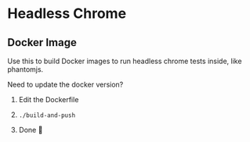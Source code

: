 # Headless Chrome
## Docker Image

Use this to build Docker images to run headless chrome tests inside, like phantomjs.

Need to update the docker version?

1. Edit the Dockerfile

2. `./build-and-push`

3. Done 🎉
